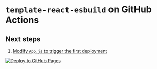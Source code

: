 # `template-react-esbuild` on GitHub Actions

## Next steps

1. [Modify `App.js` to trigger the first deployment](../../edit/main/src/ui/App.tsx)

[![Deploy to GitHub Pages](../../actions/workflows/static.yml/badge.svg)](../../actions/workflows/static.yml)
